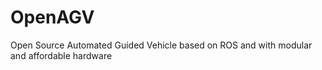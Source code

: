 # OpenAGV
Open Source Automated Guided Vehicle based on ROS and with modular and affordable hardware
